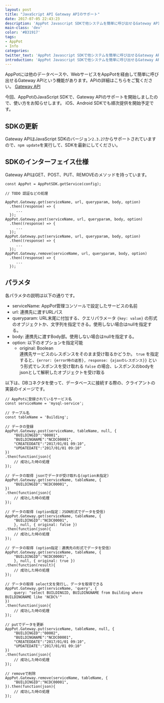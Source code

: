 ```yaml
---
layout: post
title: "JavaScript API Gateway APIのサポート"
date: 2017-07-05 22:43:23
description: 'AppPot Javascript SDKで他システムを簡単に呼び出せるGateway APIのサポートを開始しました。'
main-class: 'dev'
color: '#B31917'
tags:
- AppPot
- Info
categories:
twitter_text: 'AppPot Javascript SDKで他システムを簡単に呼び出せるGateway APIのサポートを開始しました。'
introduction: 'AppPot Javascript SDKで他システムを簡単に呼び出せるGateway APIのサポートを開始しました。'
---
```


AppPotには他のデータベースや、WebサービスをAppPotを経由して簡単に呼び出せるGateway APIという機能があります。APIの詳細はこちらをご覧ください。
[Gateway API](http://docs.apppot.jp/apppot/09.GatewayAPI.html)

今回、AppPotのJavaScript SDKで、Gateway APIのサポートを開始しましたので、使い方をお知らせします。
iOS、Android SDKでも順次提供を開始予定です。

## SDKの更新
Gateway APIはJavaScript SDKのバージョン`2.3.27`からサポートされていますので、`npm update`を実行して、SDKを最新にしてください。

## SDKのインターフェイス仕様
Gateway APIはGET、POST、PUT、REMOVEのメソッドを持っています。

```
const AppPot = AppPotSDK.getService(config);

// TODO 認証などの処理

AppPot.Gateway.get(serviceName, url, queryparam, body, option)
  .then((response) => {
     ...
  });
AppPot.Gateway.post(serviceName, url, queryparam, body, option)
  .then((response) => {
     ...
  });
AppPot.Gateway.put(serviceName, url, queryparam, body, option)
  .then((response) => {
     ...
  });
AppPot.Gateway.remove(serviceName, url, queryparam, body, option)
  .then((response) => {
     ...
  });
```

## パラメタ
各パラメタの説明は以下の通りです。

- serviceName: AppPot管理コンソールで設定したサービスの名前
- url: 連携先に渡すURLパス
- queryparam: URL末尾に付加する、クエリパラメータ `{key: value}` の形式のオブジェクトか、文字列を指定できる。使用しない場合はnullを指定する。
- body: 連携先に渡すBody部。使用しない場合はnullを指定する。
- option: 以下のオプションを指定可能
	- original: Boolean  
	  連携先サービスのレスポンスをそのまま受け取るかどうか。
	  `true` を指定すると、`{error: {error時の返答}, response: {ajaxのレスポンス}}` という形式でレスポンスを受け取れる
	  `false` の場合、レスポンスのbodyをjsonとして解釈したオブジェクトを受け取る

以下は、DBコネクタを使って、データベースに接続する際の、クライアントの実装のイメージです。

```
// AppPotに登録されているサービス名
const serviceName = 'mysql-service';

// テーブル名
const tableName = 'Building';

// データの登録
AppPot.Gateway.post(serviceName, tableName, null, {
	"BUILDINGID":"00001",
	"BUILDINGNAME":"NCDC00001",
	"CREATEDDATE":"2017/01/01 09:10",
	"UPDATEDATE":"2017/01/01 09:10"
})
.then(function(json){
	// 成功した時の処理
});

// データの取得 jsonでデータが受け取れる(option未指定)
AppPot.Gateway.get(serviceName, tableName, {
	"BUILDINGID":"NCDC00001",
})
.then(function(json){
	// 成功した時の処理
});

// データの取得 (option指定：JSON形式でデータを受信)
AppPot.Gateway.get(serviceName, tableName, {
	"BUILDINGID":"NCDC00001",
	}, null, { original: false })
.then(function(json){
	// 成功した時の処理
});

// データの取得 (option指定：連携先の形式でデータを受信)
AppPot.Gateway.get(serviceName, tableName, {
	"BUILDINGID":"NCDC00001",
	}, null, { original: true })
.then(function(result){
	// 成功した時の処理
});

// データの取得 select文を発行し、データを取得できる
AppPot.Gateway.get(serviceName, 'query', {
	query: "select BUILDINGID, BUILDINGNAME from Building where BUILDINGNAME like 'NCDC%'"
})
.then(function(json){
	// 成功した時の処理
});

// putでデータを更新
AppPot.Gateway.put(serviceName, tableName, null, {
	"BUILDINGID":"00002",
	"BUILDINGNAME":"NCDC00001",
	"CREATEDDATE":"2017/01/01 09:10",
	"UPDATEDATE":"2017/01/01 09:10"
})
.then(function(json){
	// 成功した時の処理
});

// removeで削除
AppPot.Gateway.remove(serviceName, tableName, {
	"BUILDINGID":"NCDC00001",
}).then(function(json){
	// 成功した時の処理
});
```
